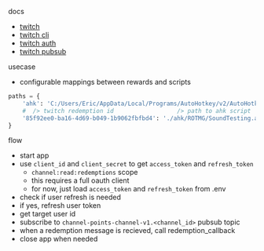 docs
- [twitch](https://dev.twitch.tv/docs/api/)
- [twitch cli](https://dev.twitch.tv/docs/cli/)
- [twitch auth](https://dev.twitch.tv/docs/authentication/)
- [twitch pubsub](https://dev.twitch.tv/docs/pubsub/)

usecase
- configurable mappings between rewards and scripts
```py
paths = {
    'ahk': 'C:/Users/Eric/AppData/Local/Programs/AutoHotkey/v2/AutoHotkey64.exe',
    #  /> twitch redemption id                  /> path to ahk script
    '85f92ee0-ba16-4d69-b049-1b9062fbfbd4': './ahk/ROTMG/SoundTesting.ahk',
}
```

flow
- start app
- use `client_id` and `client_secret` to get `access_token` and `refresh_token`
  - `channel:read:redemptions` scope
  - this requires a full oauth client
  - for now, just load `access_token` and `refresh_token` from .env
- check if user refresh is needed
- if yes, refresh user token
- get target user id
- subscribe to `channel-points-channel-v1.<channel_id>` pubsub topic
- when a redemption message is recieved, call redemption_callback
- close app when needed